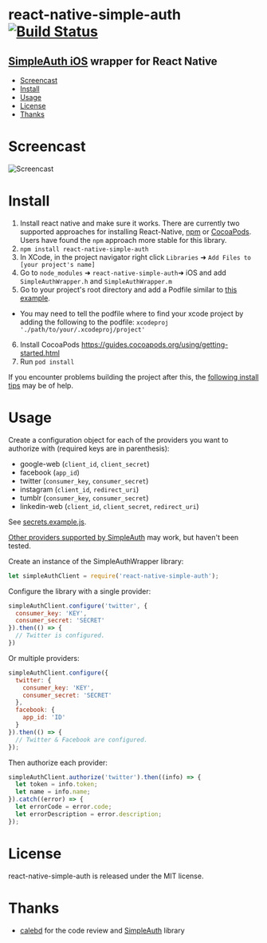 # react-native-simple-auth [![Build Status](https://travis-ci.org/adamjmcgrath/react-native-simple-auth.svg?branch=chore%2Frelease-tasks)](https://travis-ci.org/adamjmcgrath/react-native-simple-auth)
## [SimpleAuth iOS](https://github.com/calebd/SimpleAuth) wrapper for React Native

  * [Screencast](#screencast)
  * [Install](#install)
  * [Usage](#usage)
  * [License](#license)
  * [Thanks](#thanks)

Screencast
==========

![Screencast](https://raw.githubusercontent.com/adamjmcgrath/react-native-simple-auth/master/screencast.gif)

Install
=======
1. Install react native and make sure it works.  There are currently two supported approaches for installing React-Native, [npm](https://facebook.github.io/react-native/docs/getting-started.html#quick-start) or [CocoaPods](https://cocoapods.org/pods/React).  Users have found the `npm` approach more stable for this library.  
2. `npm install react-native-simple-auth`
3. In XCode, in the project navigator right click `Libraries` ➜ `Add Files to [your project's name]`
4. Go to `node_modules` ➜ `react-native-simple-auth`➜ iOS and add `SimpleAuthWrapper.h` and `SimpleAuthWrapper.m` 
5. Go to your project's root directory and add a Podfile similar to [this example](https://github.com/adamjmcgrath/react-native-simple-auth/blob/master/Podfile).
  * You may need to tell the podfile where to find your xcode project by adding the following to the podfile:
    ```xcodeproj './path/to/your/.xcodeproj/project'```
6. Install CocoaPods https://guides.cocoapods.org/using/getting-started.html
7. Run `pod install`

If you encounter problems building the project after this, the [following install tips](https://github.com/adamjmcgrath/react-native-simple-auth/issues/14) may be of help.

Usage
=====

Create a configuration object for each of the providers you want to authorize with (required keys are in parenthesis):

 - google-web (`client_id`, `client_secret`)
 - facebook (`app_id`)
 - twitter (`consumer_key`, `consumer_secret`)
 - instagram (`client_id`, `redirect_uri`)
 - tumblr (`consumer_key`, `consumer_secret`)
 - linkedin-web (`client_id`, `client_secret`, `redirect_uri`)

See [secrets.example.js](/secrets.example.js).

[Other providers supported by SimpleAuth](https://github.com/calebd/SimpleAuth#simpleauth) may work, but haven't been tested.

Create an instance of the SimpleAuthWrapper library:

```javascript
let simpleAuthClient = require('react-native-simple-auth');
```

Configure the library with a single provider:

```javascript
simpleAuthClient.configure('twitter', {
  consumer_key: 'KEY',
  consumer_secret: 'SECRET'
}).then(() => {
  // Twitter is configured.
})
```

Or multiple providers:

```javascript
simpleAuthClient.configure({
  twitter: {
    consumer_key: 'KEY',
    consumer_secret: 'SECRET'
  },
  facebook: {
    app_id: 'ID'
  }
}).then(() => {
  // Twitter & Facebook are configured.
});
```

Then authorize each provider:

```javascript
simpleAuthClient.authorize('twitter').then((info) => {
  let token = info.token;
  let name = info.name;
}).catch((error) => {
  let errorCode = error.code;
  let errorDescription = error.description;
});
```

License
=======

react-native-simple-auth is released under the MIT license.

Thanks
======

- [calebd](https://github.com/calebd) for the code review and [SimpleAuth](https://github.com/calebd/SimpleAuth) library

